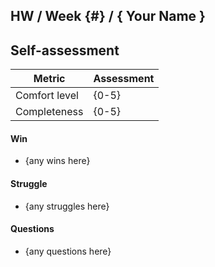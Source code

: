 ## HW / Week {#} / { Your Name }

## Self-assessment

Metric | Assessment
--- | ---
Comfort level | {0-5}
Completeness | {0-5}

#### Win
- {any wins here}

#### Struggle
- {any struggles here}

#### Questions
- {any questions here}